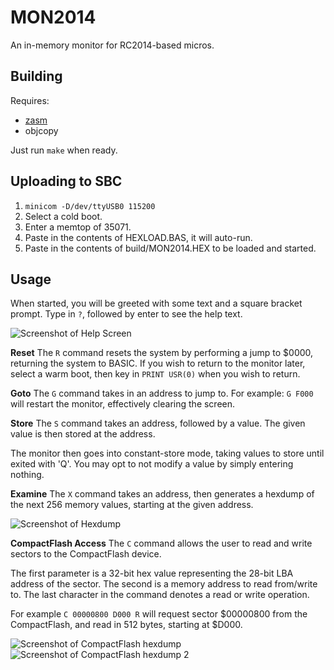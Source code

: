# MON2014
An in-memory monitor for RC2014-based micros.

## Building
Requires:
- [zasm](https://k1.spdns.de/Develop/Projects/zasm/Distributions/)
- objcopy

Just run `make` when ready.

## Uploading to SBC
1. `minicom -D/dev/ttyUSB0 115200`
2. Select a cold boot.
3. Enter a memtop of 35071.
4. Paste in the contents of HEXLOAD.BAS, it will auto-run.
5. Paste in the contents of build/MON2014.HEX to be loaded and started.

## Usage
When started, you will be greeted with some text and a square bracket prompt. Type in `?`, followed by enter to see the help text.

![Screenshot of Help Screen](https://i.imgur.com/ci5ck29.png  "Help Screen")

**Reset**
The `R` command resets the system by performing a jump to $0000, returning the system to BASIC. If you wish to return to the monitor later, select a warm boot, then key in `PRINT USR(0)` when you wish to return.

**Goto**
The `G` command takes in an address to jump to. For example: `G F000` will restart the monitor, effectively clearing the screen.

**Store**
The `S` command takes an address, followed by a value. The given value is then stored at the address. 

The monitor then goes into constant-store mode, taking values to store until exited with 'Q'. You may opt to not modify a value by simply entering nothing.

**Examine**
The `X` command takes an address, then generates a hexdump of the next 256 memory values, starting at the given address.

![Screenshot of Hexdump](https://i.imgur.com/mNH3hLt.png  "Hexdump")

**CompactFlash Access**
The `C` command allows the user to read and write sectors to the CompactFlash device.

The first parameter is a 32-bit hex value representing the 28-bit LBA address of the sector. The second is a memory address to read from/write to. The last character in the command denotes a read or write operation.

For example `C 00000800 D000 R` will request sector $00000800 from the CompactFlash, and read in 512 bytes, starting at $D000.

![Screenshot of CompactFlash hexdump](https://i.imgur.com/hx4sUiV.png  "CompactFlash hexdump")
![Screenshot of CompactFlash hexdump 2](https://i.imgur.com/tkWCeTD.png  "CompactFlash hexdump 2") 
